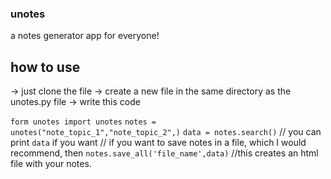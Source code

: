 ### unotes
a notes generator app for everyone!


## how to use
-> just clone the file
-> create a new file in the same directory as the unotes.py file
-> write this code

`form unotes import unotes`
`notes = unotes("note_topic_1","note_topic_2",)`
`data = notes.search()`
// you can print `data` if you want
// if you want to save notes in a file, which I would recommend, then
`notes.save_all('file_name',data)`
//this creates an html file with your notes.